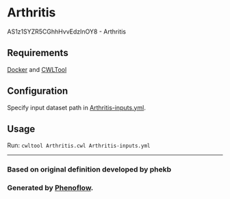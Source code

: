 # Arthritis

AS1z1SYZR5CGhhHvvEdzInOY8 - Arthritis

## Requirements

[Docker](https://docs.docker.com/install/) and [CWLTool](https://github.com/common-workflow-language/cwltool#install)

## Configuration

Specify input dataset path in [Arthritis-inputs.yml](Arthritis-inputs.yml).

## Usage

Run: `cwltool Arthritis.cwl Arthritis-inputs.yml`

***

### Based on original definition developed by phekb
### Generated by [Phenoflow](https://kclhi.org/phenoflow).
